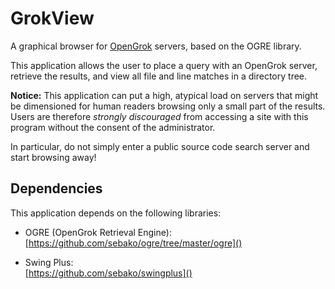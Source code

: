 GrokView
========

A graphical browser for [OpenGrok][1] servers, based on the OGRE library.

This application allows the user to place a query with an OpenGrok server,
retrieve the results, and view all file and line matches in a directory tree.

[1]: http://hub.opensolaris.org/bin/view/Project+opengrok/


**Notice:** This application can put a high, atypical load on servers that might be
dimensioned for human readers browsing only a small part of the results. Users are
therefore *strongly discouraged* from accessing a site with this program without
the consent of the administrator.

In particular, do not simply enter a public source code search server and start
browsing away!


Dependencies
------------

This application depends on the following libraries:

 *  OGRE (OpenGrok Retrieval Engine):  
    [https://github.com/sebako/ogre/tree/master/ogre]()
    
 *  Swing Plus:  
    [https://github.com/sebako/swingplus]()